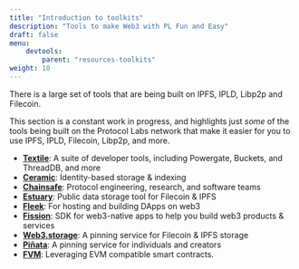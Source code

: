 ```yaml
---
title: "Introduction to toolkits"
description: "Tools to make Web3 with PL Fun and Easy"
draft: false
menu:
    devtools:
        parent: "resources-toolkits"
weight: 10
---
```


There is a large set of tools that are being built on IPFS, IPLD, Libp2p and Filecoin.

This section is a constant work in progress, and highlights just _some_ of the tools being built on the Protocol Labs network that make it easier for you to use IPFS, IPLD, Filecoin, Libp2p, and more.

* **[Textile](/dev-tools/toolkits/textile/)**: A suite of developer tools, including Powergate, Buckets, and ThreadDB, and more
* **[Ceramic](/dev-tools/toolkits/ceramic/)**: Identity-based storage & indexing
* **[Chainsafe](https://chainsafe.io/)**: Protocol engineering, research, and software teams
* **[Estuary](https://docs.estuary.tech/tutorial-get-an-api-key)**: Public data storage tool for Filecoin & IPFS
* **[Fleek](/dev-tools/toolkits/fleek/)**: For hosting and building DApps on web3
* **[Fission](https://dev.to/fission/fission-on-the-ipfs-community-call-nof)**: SDK for web3-native apps to help you build web3 products & services
* **[Web3.storage](/dev-tools/toolkits/web3-storage/)**: A pinning service for Filecoin & IPFS storage
* **[Piñata](/dev-tools/toolkits/pinata/)**: A pinning service for individuals and creators
* **[FVM](https://fvm.filecoin.io/)**: Leveraging EVM compatible smart contracts.